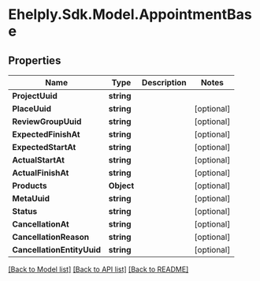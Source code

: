 # Ehelply.Sdk.Model.AppointmentBase

## Properties

Name | Type | Description | Notes
------------ | ------------- | ------------- | -------------
**ProjectUuid** | **string** |  | 
**PlaceUuid** | **string** |  | [optional] 
**ReviewGroupUuid** | **string** |  | [optional] 
**ExpectedFinishAt** | **string** |  | [optional] 
**ExpectedStartAt** | **string** |  | [optional] 
**ActualStartAt** | **string** |  | [optional] 
**ActualFinishAt** | **string** |  | [optional] 
**Products** | **Object** |  | [optional] 
**MetaUuid** | **string** |  | [optional] 
**Status** | **string** |  | [optional] 
**CancellationAt** | **string** |  | [optional] 
**CancellationReason** | **string** |  | [optional] 
**CancellationEntityUuid** | **string** |  | [optional] 

[[Back to Model list]](../README.md#documentation-for-models) [[Back to API list]](../README.md#documentation-for-api-endpoints) [[Back to README]](../README.md)

